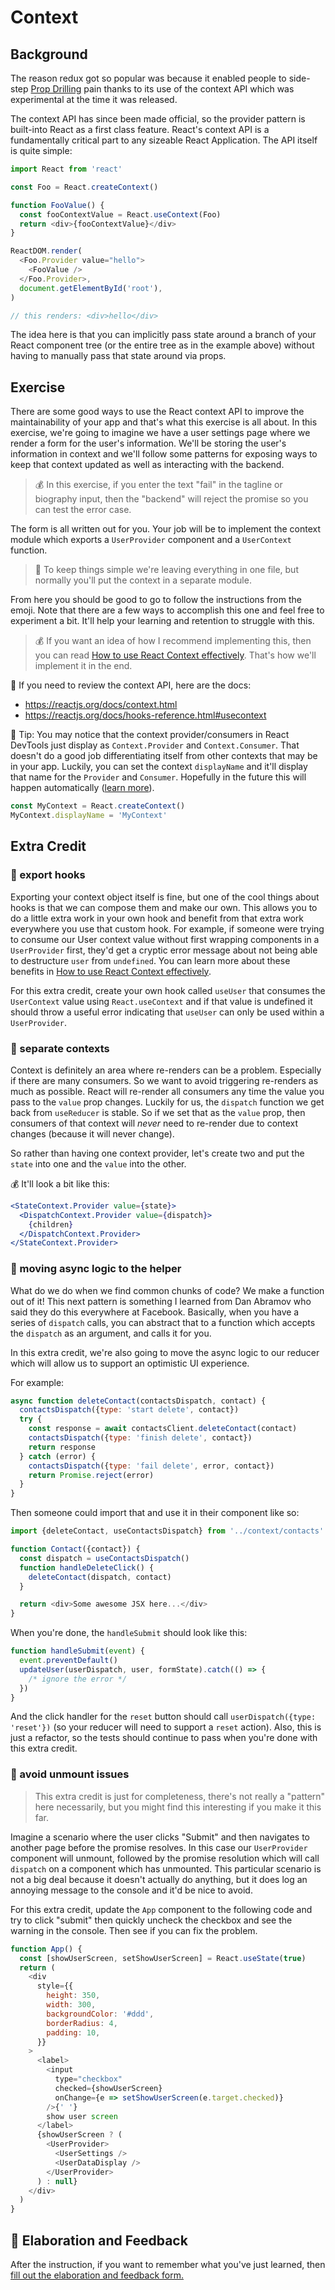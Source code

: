 # Context

## Background

The reason redux got so popular was because it enabled people to side-step
[Prop Drilling](https://kentcdodds.com/blog/prop-drilling) pain thanks to its
use of the context API which was experimental at the time it was released.

The context API has since been made official, so the provider pattern is
built-into React as a first class feature. React's context API is a
fundamentally critical part to any sizeable React Application. The API itself is
quite simple:

```javascript
import React from 'react'

const Foo = React.createContext()

function FooValue() {
  const fooContextValue = React.useContext(Foo)
  return <div>{fooContextValue}</div>
}

ReactDOM.render(
  <Foo.Provider value="hello">
    <FooValue />
  </Foo.Provider>,
  document.getElementById('root'),
)

// this renders: <div>hello</div>
```

The idea here is that you can implicitly pass state around a branch of your
React component tree (or the entire tree as in the example above) without having
to manually pass that state around via props.

## Exercise

There are some good ways to use the React context API to improve the
maintainability of your app and that's what this exercise is all about. In this
exercise, we're going to imagine we have a user settings page where we render a
form for the user's information. We'll be storing the user's information in
context and we'll follow some patterns for exposing ways to keep that context
updated as well as interacting with the backend.

> 💰 In this exercise, if you enter the text "fail" in the tagline or biography
> input, then the "backend" will reject the promise so you can test the error
> case.

The form is all written out for you. Your job will be to implement the context
module which exports a `UserProvider` component and a `UserContext` function.

> 🦉 To keep things simple we're leaving everything in one file, but normally
> you'll put the context in a separate module.

From here you should be good to go to follow the instructions from the emoji.
Note that there are a few ways to accomplish this one and feel free to
experiment a bit. It'll help your learning and retention to struggle with this.

> 💰 If you want an idea of how I recommend implementing this, then you can read
> [How to use React Context effectively](https://kentcdodds.com/blog/how-to-use-react-context-effectively).
> That's how we'll implement it in the end.

📜 If you need to review the context API, here are the docs:

- https://reactjs.org/docs/context.html
- https://reactjs.org/docs/hooks-reference.html#usecontext

🦉 Tip: You may notice that the context provider/consumers in React DevTools
just display as `Context.Provider` and `Context.Consumer`. That doesn't do a
good job differentiating itself from other contexts that may be in your app.
Luckily, you can set the context `displayName` and it'll display that name for
the `Provider` and `Consumer`. Hopefully in the future this will happen
automatically ([learn more](https://github.com/babel/babel/issues/11241)).

```javascript
const MyContext = React.createContext()
MyContext.displayName = 'MyContext'
```

## Extra Credit

### 💯 export hooks

Exporting your context object itself is fine, but one of the cool things about
hooks is that we can compose them and make our own. This allows you to do a
little extra work in your own hook and benefit from that extra work everywhere
you use that custom hook. For example, if someone were trying to consume our
User context value without first wrapping components in a `UserProvider` first,
they'd get a cryptic error message about not being able to destructure `user`
from `undefined`. You can learn more about these benefits in
[How to use React Context effectively](https://kentcdodds.com/blog/how-to-use-react-context-effectively).

For this extra credit, create your own hook called `useUser` that consumes the
`UserContext` value using `React.useContext` and if that value is undefined it
should throw a useful error indicating that `useUser` can only be used within a
`UserProvider`.

### 💯 separate contexts

Context is definitely an area where re-renders can be a problem. Especially if
there are many consumers. So we want to avoid triggering re-renders as much as
possible. React will re-render all consumers any time the value you pass to the
`value` prop changes. Luckily for us, the `dispatch` function we get back from
`useReducer` is stable. So if we set that as the `value` prop, then consumers of
that context will _never_ need to re-render due to context changes (because it
will never change).

So rather than having one context provider, let's create two and put the `state`
into one and the `value` into the other.

💰 It'll look a bit like this:

```jsx
<StateContext.Provider value={state}>
  <DispatchContext.Provider value={dispatch}>
    {children}
  </DispatchContext.Provider>
</StateContext.Provider>
```

### 💯 moving async logic to the helper

What do we do when we find common chunks of code? We make a function out of it!
This next pattern is something I learned from Dan Abramov who said they do this
everywhere at Facebook. Basically, when you have a series of `dispatch` calls,
you can abstract that to a function which accepts the `dispatch` as an argument,
and calls it for you.

In this extra credit, we're also going to move the async logic to our reducer
which will allow us to support an optimistic UI experience.

For example:

```javascript
async function deleteContact(contactsDispatch, contact) {
  contactsDispatch({type: 'start delete', contact})
  try {
    const response = await contactsClient.deleteContact(contact)
    contactsDispatch({type: 'finish delete', contact})
    return response
  } catch (error) {
    contactsDispatch({type: 'fail delete', error, contact})
    return Promise.reject(error)
  }
}
```

Then someone could import that and use it in their component like so:

```javascript
import {deleteContact, useContactsDispatch} from '../context/contacts'

function Contact({contact}) {
  const dispatch = useContactsDispatch()
  function handleDeleteClick() {
    deleteContact(dispatch, contact)
  }

  return <div>Some awesome JSX here...</div>
}
```

When you're done, the `handleSubmit` should look like this:

```javascript
function handleSubmit(event) {
  event.preventDefault()
  updateUser(userDispatch, user, formState).catch(() => {
    /* ignore the error */
  })
}
```

And the click handler for the `reset` button should call
`userDispatch({type: 'reset'})` (so your reducer will need to support a `reset`
action). Also, this is just a refactor, so the tests should continue to pass
when you're done with this extra credit.

### 💯 avoid unmount issues

> This extra credit is just for completeness, there's not really a "pattern"
> here necessarily, but you might find this interesting if you make it this far.

Imagine a scenario where the user clicks "Submit" and then navigates to another
page before the promise resolves. In this case our `UserProvider` component will
unmount, followed by the promise resolution which will call `dispatch` on a
component which has unmounted. This particular scenario is not a big deal
because it doesn't actually do anything, but it does log an annoying message to
the console and it'd be nice to avoid.

For this extra credit, update the `App` component to the following code and try
to click "submit" then quickly uncheck the checkbox and see the warning in the
console. Then see if you can fix the problem.

```javascript
function App() {
  const [showUserScreen, setShowUserScreen] = React.useState(true)
  return (
    <div
      style={{
        height: 350,
        width: 300,
        backgroundColor: '#ddd',
        borderRadius: 4,
        padding: 10,
      }}
    >
      <label>
        <input
          type="checkbox"
          checked={showUserScreen}
          onChange={e => setShowUserScreen(e.target.checked)}
        />{' '}
        show user screen
      </label>
      {showUserScreen ? (
        <UserProvider>
          <UserSettings />
          <UserDataDisplay />
        </UserProvider>
      ) : null}
    </div>
  )
}
```

## 🦉 Elaboration and Feedback

<div>
<span>After the instruction, if you want to remember what you've just learned, then </span>
<a rel="noopener noreferrer" target="_blank" href="https://ws.kcd.im/?ws=Advanced%20React%20Patterns%20%F0%9F%A4%AF&e=01%3A%2001%20-%20Context&em=">
  fill out the elaboration and feedback form.
</a>
</div>
